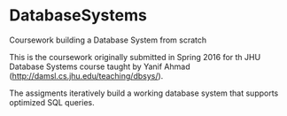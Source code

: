 # DatabaseSystems
Coursework building a Database System from scratch

This is the coursework originally submitted in Spring 2016 for th JHU Database Systems course taught by Yanif Ahmad (http://damsl.cs.jhu.edu/teaching/dbsys/).

The assigments iteratively build a working database system that supports optimized SQL queries.
